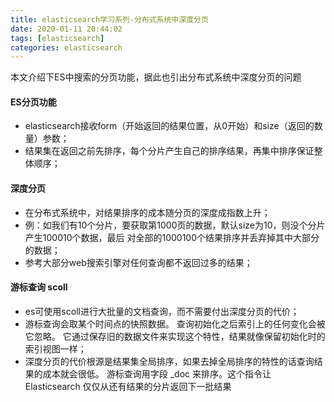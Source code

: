 ```yaml
---
title: elasticsearch学习系列-分布式系统中深度分页
date: 2020-01-11 20:44:02
tags: [elasticsearch]
categories: elasticsearch
---
```

本文介绍下ES中搜索的分页功能，据此也引出分布式系统中深度分页的问题

#### ES分页功能
- elasticsearch接收form（开始返回的结果位置，从0开始）和size（返回的数量）参数；
- 结果集在返回之前先排序，每个分片产生自己的排序结果，再集中排序保证整体顺序；

#### 深度分页
- 在分布式系统中，对结果排序的成本随分页的深度成指数上升；
- 例：如我们有10个分片，要获取第1000页的数据，默认size为10，则没个分片产生100010个数据，最后
  对全部的1000100个结果排序并丢弃掉其中大部分的数据；
- 参考大部分web搜索引擎对任何查询都不返回过多的结果；

#### 游标查询 scoll
- es可使用scoll进行大批量的文档查询，而不需要付出深度分页的代价；
- 游标查询会取某个时间点的快照数据。 查询初始化之后索引上的任何变化会被它忽略。 它通过保存旧的数据文件来实现这个特性，结果就像保留初始化时的索引视图一样；
- 深度分页的代价根源是结果集全局排序，如果去掉全局排序的特性的话查询结果的成本就会很低。 游标查询用字段 \_doc 来排序。这个指令让 Elasticsearch 仅仅从还有结果的分片返回下一批结果
